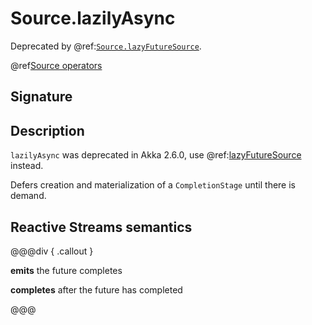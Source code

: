 # Source.lazilyAsync

Deprecated by @ref:[`Source.lazyFutureSource`](lazyFutureSource.md).

@ref[Source operators](../index.md#source-operators)

## Signature

## Description

`lazilyAsync` was deprecated in Akka 2.6.0, use @ref:[lazyFutureSource](lazyFutureSource.md) instead.

Defers creation and materialization of a `CompletionStage` until there is demand.

## Reactive Streams semantics

@@@div { .callout }

**emits** the future completes

**completes** after the future has completed

@@@

